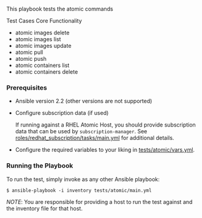 This playbook tests the atomic commands

Test Cases
Core Functionality
- atomic images delete
- atomic images list
- atomic images update
- atomic pull
- atomic push
- atomic containers list
- atomic containers delete

### Prerequisites
  - Ansible version 2.2 (other versions are not supported)

  - Configure subscription data (if used)

    If running against a RHEL Atomic Host, you should provide subscription
    data that can be used by `subscription-manager`.  See
    [roles/redhat_subscription/tasks/main.yml](roles/redhat_subscription/tasks/main.yml)
    for additional details.

  - Configure the required variables to your liking in [tests/atomic/vars.yml](tests/atomic/vars.yml).

### Running the Playbook

To run the test, simply invoke as any other Ansible playbook:

```
$ ansible-playbook -i inventory tests/atomic/main.yml
```

*NOTE*: You are responsible for providing a host to run the test against and the
inventory file for that host.

